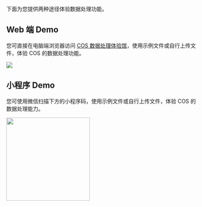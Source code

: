 下面为您提供两种途径体验数据处理功能。

## Web 端 Demo

您可直接在电脑端浏览器访问 [COS 数据处理体验馆](https://cloud.tencent.com/act/pro/cosExhibition)，使用示例文件或自行上传文件，体验 COS 的数据处理功能。

![](https://qcloudimg.tencent-cloud.cn/raw/34abd2ef20c1f4a75eaf45c7ae4fe636.png)

## 小程序 Demo

您可使用微信扫描下方的小程序码，使用示例文件或自行上传文件，体验 COS 的数据处理能力。

<img src="https://main.qcloudimg.com/raw/f19873c244819aba04d64faebf55b7c7.png" width="220px">

